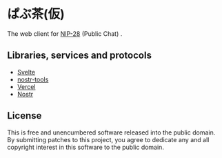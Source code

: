 # ぱぶ茶(仮)

The web client for [NIP-28](https://github.com/nostr-protocol/nips/blob/master/28.md) (Public Chat) .

## Libraries, services and protocols

- [Svelte](https://svelte.dev/)
- [nostr-tools](https://github.com/nbd-wtf/nostr-tools)
- [Vercel](https://vercel.com/)
- [Nostr](https://github.com/nostr-protocol/nips)

## License

This is free and unencumbered software released into the public domain.  
By submitting patches to this project, you agree to dedicate any and all copyright interest in this software to the public domain.
